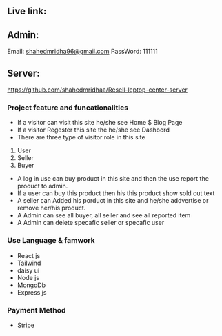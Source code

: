 ## Live link: 

## Admin: 
   Email: shahedmridha96@gmail.com
   PassWord: 111111
   
## Server:
   https://github.com/shahedmridhaa/Resell-leptop-center-server

### Project feature and funcationalities
  - If a visitor can visit this site he/she see Home $ Blog Page
  - If a visitor Regester this site the he/she see Dashbord
  - There are three type of visitor role in this site
  1. User
  2. Seller
  3. Buyer
  -  A log in use can buy product in this site and then the use report the product to admin.
  -  If a user can buy this product then his this product show sold out text 
  -  A seller can Added his porduct in this site and he/she addvertise or remove her/his product.
  -  A Admin can see all buyer, all seller and see all reported item
  -  A Admin can delete specafic seller or specafic user

### Use Language & famwork
   - React js
   - Tailwind 
   - daisy ui
   - Node js
   - MongoDb
   - Express js
   
### Payment Method
   - Stripe   

